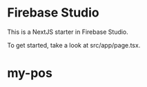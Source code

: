 # Firebase Studio

This is a NextJS starter in Firebase Studio.

To get started, take a look at src/app/page.tsx.
# my-pos
